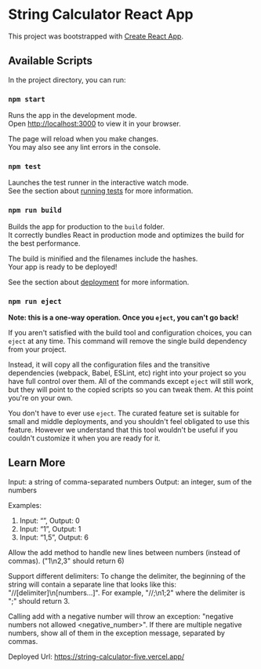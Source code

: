 # String Calculator React App

This project was bootstrapped with [Create React App](https://github.com/facebook/create-react-app).

## Available Scripts

In the project directory, you can run:

### `npm start`

Runs the app in the development mode.\
Open [http://localhost:3000](http://localhost:3000) to view it in your browser.

The page will reload when you make changes.\
You may also see any lint errors in the console.

### `npm test`

Launches the test runner in the interactive watch mode.\
See the section about [running tests](https://facebook.github.io/create-react-app/docs/running-tests) for more information.

### `npm run build`

Builds the app for production to the `build` folder.\
It correctly bundles React in production mode and optimizes the build for the best performance.

The build is minified and the filenames include the hashes.\
Your app is ready to be deployed!

See the section about [deployment](https://facebook.github.io/create-react-app/docs/deployment) for more information.

### `npm run eject`

**Note: this is a one-way operation. Once you `eject`, you can't go back!**

If you aren't satisfied with the build tool and configuration choices, you can `eject` at any time. This command will remove the single build dependency from your project.

Instead, it will copy all the configuration files and the transitive dependencies (webpack, Babel, ESLint, etc) right into your project so you have full control over them. All of the commands except `eject` will still work, but they will point to the copied scripts so you can tweak them. At this point you're on your own.

You don't have to ever use `eject`. The curated feature set is suitable for small and middle deployments, and you shouldn't feel obligated to use this feature. However we understand that this tool wouldn't be useful if you couldn't customize it when you are ready for it.

## Learn More

Input: a string of comma-separated numbers
Output: an integer, sum of the numbers

Examples:

1. Input: “”, Output: 0
2. Input: “1”, Output: 1
3. Input: “1,5”, Output: 6

Allow the add method to handle new lines between numbers (instead of commas).
("1\n2,3" should return 6)

Support different delimiters:
To change the delimiter, the beginning of the string will contain a separate
line that looks like this: "//[delimiter]\n[numbers...]". For example, "//;\n1;2" where
the delimiter is ";" should return 3.

Calling add with a negative number will throw an exception: "negative numbers not
allowed <negative_number>". 
If there are multiple negative numbers, show all of them in the exception
message, separated by commas.
   

Deployed Url: https://string-calculator-five.vercel.app/
